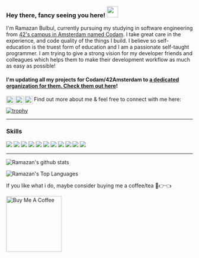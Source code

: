 ### Hey there, fancy seeing you here! <img src="https://raw.githubusercontent.com/aemmadi/aemmadi/master/wave.gif" width="30px">

I'm Ramazan Bulbul, currently pursuing my studying in software engineering from [42's campus in Amsterdam named Codam](https://www.codam.nl/). I take great care in the experience, and code quality of the things I build. I believe so self-education is the truest form of education and I am a passionate self-taught programmer. I am trying to give a strong vision for my developer friends and colleagues which helps them to make their development workflow as much as easy as possible!

#### I'm updating all my projects for Codam/42Amsterdam to [a dedicated organization for them. Check them out here](https://github.com/42Codam/Index)!

Find out more about me & feel free to connect with me here:
<a href="https://www.linkedin.com/in/rbulbul/">
  <img align="left" alt="Ramazan's LinkedIN" width="22px" src="https://raw.githubusercontent.com/peterthehan/peterthehan/master/assets/linkedin.svg" />
</a>
<a href="https://twitter.com/">
  <img align="left" alt="Ramazan Bulbul | Twitter" width="22px" src="https://raw.githubusercontent.com/peterthehan/peterthehan/master/assets/twitter.svg" />
</a>
<a href="https://www.instagram.com/">
  <img align="left" alt="Ramazan's Instagram" width="22px" src="https://raw.githubusercontent.com/hussainweb/hussainweb/main/icons/instagram.png" />
</a>

[![trophy](https://visitor-badge.glitch.me/badge?page_id=rbulbul.rbulbul)](https://github.com/ryo-ma/github-profile-trophy)

<!-- ![alt-text](https://emoji.gg/assets/emoji/9879_hackerman.gif) -->

---

### Skills
<img src="https://img.shields.io/badge/c%20-A8B9CC.svg?&style=for-the-badge&logo=c&logoColor=FFFFFF"/> <img src="https://img.shields.io/badge/c%23-%23239120.svg?style=for-the-badge&logo=c-sharp&logoColor=white"/> <img src="https://img.shields.io/badge/javascript-%23323330.svg?style=for-the-badge&logo=javascript&logoColor=%23F7DF1E"/> <img src="https://img.shields.io/badge/python%20-3776AB.svg?&style=for-the-badge&logo=python&logoColor=FFFFFF"/> <img src="https://img.shields.io/badge/slack%20-4A154B.svg?&style=for-the-badge&logo=slack&logoColor=FFFFFF"/> <img src="https://img.shields.io/badge/vscode%20-007ACC.svg?&style=for-the-badge&logo=slack&logoColor=FFFFFF"/> <img src="https://img.shields.io/badge/git%20-F050532.svg?&style=for-the-badge&logo=git&logoColor=FFFFFF"/> <img src="https://img.shields.io/badge/sqlite-%2307405e.svg?style=for-the-badge&logo=sqlite&logoColor=white"/> <img src="https://img.shields.io/badge/flask-%23000.svg?style=for-the-badge&logo=flask&logoColor=white"/> <img src="https://img.shields.io/badge/docker-%230db7ed.svg?style=for-the-badge&logo=docker&logoColor=white"/> <img src="https://img.shields.io/badge/azure-%230072C6.svg?style=for-the-badge&logo=microsoftazure&logoColor=white"/>

---
![Ramazan's github stats](https://github-readme-stats.vercel.app/api?username=rbulbul&theme=radical&count_private=true&show_icons=true&bg_color=7049c7,86a8e7,E56EB2&title_color=fff&text_color=fff)

![Ramazan's Top Languages](https://github-readme-stats.vercel.app/api/top-langs/?username=rbulbul&layout=compact&bg_color=7049c7,86a8e7,E56EB2&title_color=fff&text_color=fff)


If you like what i do, maybe consider buying me a coffee/tea 🥺👉👈

<a href="https://www.buymeacoffee.com/2IBLV2wH8k" target="_blank"><img src="https://cdn.buymeacoffee.com/buttons/v2/default-red.png" alt="Buy Me A Coffee" width="150" ></a>
